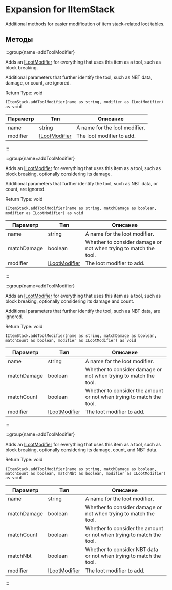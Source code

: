 # Expansion for IItemStack

Additional methods for easier modification of item stack-related loot tables.

## Методы

:::group{name=addToolModifier}

Adds an [ILootModifier](/vanilla/api/loot/modifiers/ILootModifier) for everything that uses this item as a tool, such as block breaking.

 Additional parameters that further identify the tool, such as NBT data, damage, or count, are ignored.

Return Type: void

```zenscript
IItemStack.addToolModifier(name as string, modifier as ILootModifier) as void
```

| Параметр | Тип                                                        | Описание                      |
| -------- | ---------------------------------------------------------- | ----------------------------- |
| name     | string                                                     | A name for the loot modifier. |
| modifier | [ILootModifier](/vanilla/api/loot/modifiers/ILootModifier) | The loot modifier to add.     |


:::

:::group{name=addToolModifier}

Adds an [ILootModifier](/vanilla/api/loot/modifiers/ILootModifier) for everything that uses this item as a tool, such as block breaking, optionally considering its damage.

 Additional parameters that further identify the tool, such as NBT data, or count, are ignored.

Return Type: void

```zenscript
IItemStack.addToolModifier(name as string, matchDamage as boolean, modifier as ILootModifier) as void
```

| Параметр    | Тип                                                        | Описание                                                         |
| ----------- | ---------------------------------------------------------- | ---------------------------------------------------------------- |
| name        | string                                                     | A name for the loot modifier.                                    |
| matchDamage | boolean                                                    | Whether to consider damage or not when trying to match the tool. |
| modifier    | [ILootModifier](/vanilla/api/loot/modifiers/ILootModifier) | The loot modifier to add.                                        |


:::

:::group{name=addToolModifier}

Adds an [ILootModifier](/vanilla/api/loot/modifiers/ILootModifier) for everything that uses this item as a tool, such as block breaking, optionally considering its damage and count.

 Additional parameters that further identify the tool, such as NBT data, are ignored.

Return Type: void

```zenscript
IItemStack.addToolModifier(name as string, matchDamage as boolean, matchCount as boolean, modifier as ILootModifier) as void
```

| Параметр    | Тип                                                        | Описание                                                             |
| ----------- | ---------------------------------------------------------- | -------------------------------------------------------------------- |
| name        | string                                                     | A name for the loot modifier.                                        |
| matchDamage | boolean                                                    | Whether to consider damage or not when trying to match the tool.     |
| matchCount  | boolean                                                    | Whether to consider the amount or not when trying to match the tool. |
| modifier    | [ILootModifier](/vanilla/api/loot/modifiers/ILootModifier) | The loot modifier to add.                                            |


:::

:::group{name=addToolModifier}

Adds an [ILootModifier](/vanilla/api/loot/modifiers/ILootModifier) for everything that uses this item as a tool, such as block breaking, optionally considering its damage, count, and NBT data.

Return Type: void

```zenscript
IItemStack.addToolModifier(name as string, matchDamage as boolean, matchCount as boolean, matchNbt as boolean, modifier as ILootModifier) as void
```

| Параметр    | Тип                                                        | Описание                                                             |
| ----------- | ---------------------------------------------------------- | -------------------------------------------------------------------- |
| name        | string                                                     | A name for the loot modifier.                                        |
| matchDamage | boolean                                                    | Whether to consider damage or not when trying to match the tool.     |
| matchCount  | boolean                                                    | Whether to consider the amount or not when trying to match the tool. |
| matchNbt    | boolean                                                    | Whether to consider NBT data or not when trying to match the tool.   |
| modifier    | [ILootModifier](/vanilla/api/loot/modifiers/ILootModifier) | The loot modifier to add.                                            |


:::


